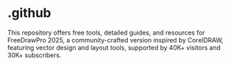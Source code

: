 # .github
This repository offers free tools, detailed guides, and resources for FreeDrawPro 2025, a community-crafted version inspired by CorelDRAW, featuring vector design and layout tools, supported by 40K+ visitors and 30K+ subscribers.
